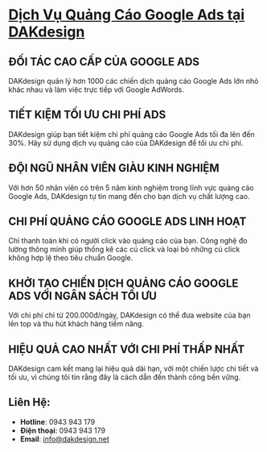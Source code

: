 # [Dịch Vụ Quảng Cáo Google Ads tại DAKdesign](https://www.dakdesign.net/dich-vu-quang-cao-google-adwords/)

## ĐỐI TÁC CAO CẤP CỦA GOOGLE ADS
DAKdesign quản lý hơn 1000 các chiến dịch quảng cáo Google Ads lớn nhỏ khác nhau và làm việc trực tiếp với Google AdWords.

## TIẾT KIỆM TỐI ƯU CHI PHÍ ADS
DAKdesign giúp bạn tiết kiệm chi phí quảng cáo Google Ads tối đa lên đến 30%. Hãy sử dụng dịch vụ quảng cáo của DAKdesign để tối ưu chi phí.

## ĐỘI NGŨ NHÂN VIÊN GIÀU KINH NGHIỆM
Với hơn 50 nhân viên có trên 5 năm kinh nghiệm trong lĩnh vực quảng cáo Google Ads, DAKdesign tự tin mang đến cho bạn dịch vụ chất lượng cao.

## CHI PHÍ QUẢNG CÁO GOOGLE ADS LINH HOẠT
Chỉ thanh toán khi có người click vào quảng cáo của bạn. Công nghệ đo lường thông minh giúp thống kê các cú click và loại bỏ những cú click không hợp lệ theo tiêu chuẩn Google.

## KHỞI TẠO CHIẾN DỊCH QUẢNG CÁO GOOGLE ADS VỚI NGÂN SÁCH TỐI ƯU
Với chi phí chỉ từ 200.000đ/ngày, DAKdesign có thể đưa website của bạn lên top và thu hút khách hàng tiềm năng.

## HIỆU QUẢ CAO NHẤT VỚI CHI PHÍ THẤP NHẤT
DAKdesign cam kết mang lại hiệu quả dài hạn, với một chiến lược chi tiết và tối ưu, vì chúng tôi tin rằng đây là cách dẫn đến thành công bền vững.

## Liên Hệ:
- **Hotline**: 0943 943 179
- **Điện thoại**: 0943 943 179
- **Email**: [info@dakdesign.net](mailto:info@dakdesign.net)
